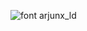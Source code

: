 ![font arjunx_ld](https://raw.githubusercontent.com/arjunxld/visuals/refs/heads/main/keje%40arjunx_ld.gif)
